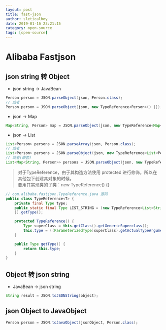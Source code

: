 ```yaml
---
layout: post
title: fast-json
author: sleticalboy
date: 2019-01-16 23:21:15
category: open-source
tags: [open-source]
---
```


# Alibaba Fastjson

## json string 转 Object
- json string -> JavaBean
```java
Person person = JSON.parseObject(json, Person.class);
// 或者
Person person = JSON.parseObject(json, new TypeReference<Person>() {});
```
- json -> Map
```java
Map<String, Person> map = JSON.parseObject(json, new TypeReference<Map<String, Person>>() {});
```
- json -> List
```java
List<Person> persons = JSON.parseArray(json, Person.class);
// 或者
List<Person> persons = JSON.parseObject(json, new TypeReference<List<Person>>() {});
// 或者(嵌套)
List<Map<String, Person>> persons = JSON.parseObject(json, new TypeReference<List<Map<String, Person>>>() {});
```

> 对于TypeReference<T>，由于其构造方法使用 protected 进行修饰，所以在其他包下创建其对象的时候，<br/>
  要用其实现类的子类：new TypeReference<T>() {}
```java
// com.alibaba.fastjson.TypeReference.java 源码
public class TypeReference<T> {
    private final Type type;
    public static final Type LIST_STRING = (new TypeReference<List<String>>() {
    }).getType();

    protected TypeReference() {
        Type superClass = this.getClass().getGenericSuperclass();
        this.type = ((ParameterizedType)superClass).getActualTypeArguments()[0];
    }

    public Type getType() {
        return this.type;
    }
}
```

## Object 转 json string

- JavaBean -> json string
```java
String result = JSON.toJSONString(object);
```

## json Object to JavaObject
```java
Person person = JSON.toJavaObject(jsonObject, Person.class);
```
